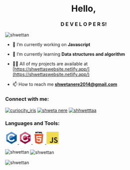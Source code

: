 <h1 align="center">Hello,</h1>
<h3 align="center">D E V E L O P E R S!</h3>

<p align="left"> <img src="https://komarev.com/ghpvc/?username=shweta-git-hub&label=Profile%20views&color=0e75b6&style=flat" alt="shwettan" /> </p>

- 🔭 I’m currently working on **Javascript**

- 🌱 I’m currently learning **Data structures and algorithm**

- 👨‍💻 All of my projects are available at [https://shwettaswebsite.netlify.app/](https://shwettaswebsite.netlify.app/)

- 📫 How to reach me **shwetanere2014@gmail.com**

<h3 align="left">Connect with me:</h3>
<p align="left">
<a href="https://twitter.com/curiocity_iris" target="blank"><img align="center" src="https://cdn.jsdelivr.net/npm/simple-icons@3.0.1/icons/twitter.svg" alt="curiocity_iris" height="30" width="40" /></a>
<a href="https://linkedin.com/in/shweta-nere-633763191/" target="blank"><img align="center" src="https://cdn.jsdelivr.net/npm/simple-icons@3.0.1/icons/linkedin.svg" alt="shweta nere" height="30" width="40" /></a>
<!-- <a href="https://stackoverflow.com/users/shwetta" target="blank"><img align="center" src="https://cdn.jsdelivr.net/npm/simple-icons@3.0.1/icons/stackoverflow.svg" alt="shwetta" height="30" width="40" /></a> -->
<a href="https://instagram.com/shhwetttaa" target="blank"><img align="center" src="https://cdn.jsdelivr.net/npm/simple-icons@3.0.1/icons/instagram.svg" alt="shhwetttaa" height="30" width="40" /></a>
</p>

<h3 align="left">Languages and Tools:</h3>
<p align="left"> <a href="https://www.cprogramming.com/" target="_blank"> <img src="https://raw.githubusercontent.com/devicons/devicon/master/icons/c/c-original.svg" alt="c" width="40" height="40"/> </a> <a href="https://www.w3schools.com/cpp/" target="_blank"> <img src="https://raw.githubusercontent.com/devicons/devicon/master/icons/cplusplus/cplusplus-original.svg" alt="cplusplus" width="40" height="40"/> </a> <a href="https://www.w3.org/html/" target="_blank"> <img src="https://raw.githubusercontent.com/devicons/devicon/master/icons/html5/html5-original-wordmark.svg" alt="html5" width="40" height="40"/> </a> <a href="https://developer.mozilla.org/en-US/docs/Web/JavaScript" target="_blank"> <img src="https://raw.githubusercontent.com/devicons/devicon/master/icons/javascript/javascript-original.svg" alt="javascript" width="40" height="40"/> </a> </p>

<p><img align="left" src="https://github-readme-stats.vercel.app/api/top-langs?username=shwettan&show_icons=true&locale=en&layout=compact" alt="shwettan" /></p>

<p>&nbsp;<img align="center" src="https://github-readme-stats.vercel.app/api?username=shwettan&show_icons=true&locale=en" alt="shwettan" /></p>

<p><img align="center" src="https://github-readme-streak-stats.herokuapp.com/?user=shwettan&" alt="shwettan" /></p>

